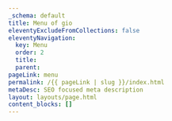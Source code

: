 ```yaml
---
_schema: default
title: Menu of gio
eleventyExcludeFromCollections: false
eleventyNavigation:
  key: Menu
  order: 2
  title:
  parent:
pageLink: menu
permalink: /{{ pageLink | slug }}/index.html
metaDesc: SEO focused meta description
layout: layouts/page.html
content_blocks: []
---
```

